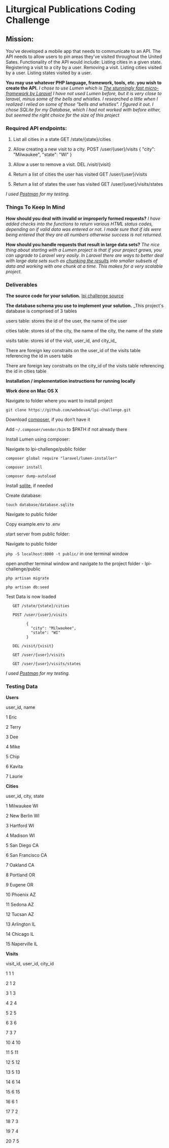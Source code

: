 
# **Liturgical Publications Coding Challenge**
## Mission:
You've developed a mobile app that needs to communicate to an API. The API needs to allow users to pin areas they've visited throughout the United Sates. Functionality of the API would include:
 Listing cities in a given state.
 Registering a visit to a city by a user.
 Removing a visit.
 Listing cities visited by a user.
 Listing states visited by a user.


**You may use whatever PHP language, framework, tools, etc. you wish to create the API.**
_I chose to use Lumen which is [The stunningly fast micro-framework by Laravel](https://lumen.laravel.com)
I have not used Lumen before, but it is very close to laravel, minus some of the bells and whistles. I researched a little when I realized i
relied on some of those "bells and whistles". I figured it out.
I chose SQLite for my Database, which I had not worked with before either, but seemed the right choice for the size of this project_

### Required API endpoints:
1. List all cities in a state
       GET /state/{state}/cities
2. Allow creating a new visit to a city.
       POST /user/{user}/visits
{
  "city": "Milwaukee",
  "state": "WI"
}

3. Allow a user to remove a visit.
       DEL /visit/{visit}
4. Return a list of cities the user has visited
       GET /user/{user}/visits
5. Return a list of states the user has visited
       GET /user/{user}/visits/states

_I used [Postman](https://www.getpostman.com) for my testing._


### Things To Keep In Mind
**How should you deal with invalid or improperly formed requests?**
 _I have added checks into the functions to return various HTML status codes, depending on if valid data was entered or not. I made sure that if ids were being entered that they are all numbers otherwise success is not returned._


 **How should you handle requests that result in large data sets?**
 _The nice thing about starting with a Lumen project is that if your project grows, you can upgrade to Laravel very easily. In Laravel there are ways to better deal with large data sets such as [chunking the results](https://laravel.com/docs/master/queries#chunking-results) into smaller subsets of data and working with one chunk at a time.
 This makes for a very scalable project._


### Deliverables
 **The source code for your solution.**
 [lpi challenge source](https://github.com/webdeva4/lpi-challenge)
 
 **The database schema you use to implement your solution.**
 _This project's database is comprised of 3 tables
 
 users table: stores the id of the user, the name of the user
 
 cities table: stores id of the city, the name of the city, the name of the state
 
 visits table: stores id of the visit, user_id, and city_id_
 
 There are foreign key constraits on the user_id of the visits table referencing the id in users table
 
 There are foreign key constraits on the city_id of the visits table referencing the id in cities table
 

 **Installation / implementation instructions for running locally**
 
 **Work done on Mac OS X**
 
Navigate to folder where you want to install project 

```git clone https://github.com/webdeva4/lpi-challenge.git```

Download [composer](https://getcomposer.org/download), if you don’t have it

Add ```~/.composer/vendor/bin``` to $PATH if not already there

Install Lumen using composer:

Navigate to lpi-challenge/public folder

```composer global require "laravel/lumen-installer"```

```composer install```

```composer dump-autoload```

Install [sqlite](https://www.sqlite.org/download.html), if needed

Create database:

```touch database/database.sqlite```

Navigate to public folder

Copy example.env to .env

start server from public folder:

Navigate to public folder

```php -S localhost:8000 -t public/``` in one terminal window

open another terminal window and navigate to the project folder - lpi-challenge/public

```php artisan migrate```

```php artisan db:seed```

Test Data is now loaded


       GET /state/{state}/cities
       
       POST /user/{user}/visits
       
             {
               "city": "Milwaukee",
               "state": "WI"
             }
             
       DEL /visit/{visit}
       
       GET /user/{user}/visits
       
       GET /user/{user}/visits/states

_I used [Postman](https://www.getpostman.com) for my testing._

### Testing Data

**Users**

user_id, name

1       Eric

2       Terry

3       Dee

4       Mike

5       Chip

6       Kavita

7       Laurie

**Cities**

user_id,  city,         state

1          Milwaukee     WI

2          New Berlin    WI

3          Hartford      WI

4          Madison       WI

5          San Diego     CA

6          San Francisco CA

7          Oakland       CA

8          Portland      OR

9          Eugene        OR

10         Phoenix       AZ

11         Sedona        AZ

12         Tucsan        AZ

13         Arlington     IL

14         Chicago       IL

15         Naperville    IL


**Visits**

visit_id, user_id, city_id

1           1          1

2           1          2

3           1          3

4           2          4

5           2          5

6           3          6

7           3          7

10          4          10

11          5          11

12          5          12

13          5          13

14          6          14

15          6          15

16          6          1

17          7          2

18          7          3

19          7          4

20          7          5

